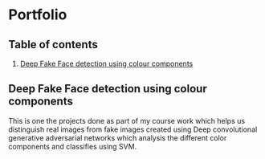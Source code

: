 # Portfolio
## Table of contents
1. [Deep Fake Face detection using colour components](#deeo)

## Deep Fake Face detection using colour components <a name="deeo"></a>

This is one the projects done as part of my course work which helps us distinguish real 
images from fake images created using Deep convolutional generative adversarial networks which 
analysis the different color components and classifies using SVM. 
